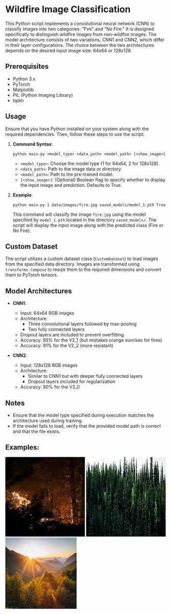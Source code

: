 # Wildfire Image Classification

This Python script implements a convolutional neural network (CNN) to classify images into two categories: "Fire" and "No Fire." It is designed specifically to distinguish wildfire images from non-wildfire images. The model architecture consists of two variations, CNN1 and CNN2, which differ in their layer configurations. The choice between the two architectures depends on the desired input image size: 64x64 or 128x128.

## Prerequisites

- Python 3.x
- PyTorch
- Matplotlib
- PIL (Python Imaging Library)
- tqdm

## Usage

Ensure that you have Python installed on your system along with the required dependencies. Then, follow these steps to use the script:

1. **Command Syntax**:
   ```
   python main.py <model_type> <data_path> <model_path> [<show_image>]
   ```

   - `<model_type>`: Choose the model type (1 for 64x64, 2 for 128x128).
   - `<data_path>`: Path to the image data or directory.
   - `<model_path>`: Path to the pre-trained model.
   - `[<show_image>]`: (Optional) Boolean flag to specify whether to display the input image and prediction. Defaults to True.

2. **Example**:
   ```
   python main.py 1 data/images/fire.jpg saved_models/model_1.pth True
   ```

   This command will classify the image `fire.jpg` using the model specified by `model_1.pth` located in the directory `saved_models/`. The script will display the input image along with the predicted class (Fire or No Fire).

## Custom Dataset

The script utilizes a custom dataset class (`CustomDataset`) to load images from the specified data directory. Images are transformed using `transforms.Compose` to resize them to the required dimensions and convert them to PyTorch tensors.

## Model Architectures

- **CNN1**:
  - Input: 64x64 RGB images
  - Architecture:
    - Three convolutional layers followed by max-pooling
    - Two fully connected layers
  - Dropout layers are included to prevent overfitting.
  - Accuracy: 95% for the V2_1 (but mistakes orange sunrises for fires)
  - Accuracy: 91% for the V2_2 (more resistant)

- **CNN2**:
  - Input: 128x128 RGB images
  - Architecture:
    - Similar to CNN1 but with deeper fully connected layers
    - Dropout layers included for regularization
  - Accuracy: 90% for the V3_0

## Notes

- Ensure that the model type specified during execution matches the architecture used during training.
- If the model fails to load, verify that the provided model path is correct and that the file exists.

## Examples:
![Wildfire Image](data/TrainingValidation/fire/abc001.jpg)
![No fire Image](data/TrainingValidation/nofire/nofire_0759.jpg)
![Sunrise Image (made mistakes before 2nd training)](data/CompareToSunrise/nofire/sunrise_0.jpeg)